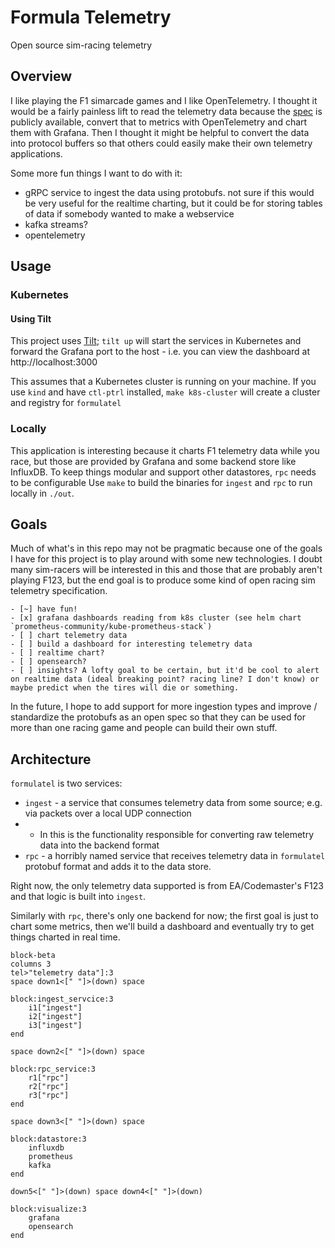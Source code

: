 # Formula Telemetry

Open source sim-racing telemetry

## Overview
I like playing the F1 simarcade games and I like OpenTelemetry. I thought it would be a fairly painless lift to read the telemetry data because the [spec](https://answers.ea.com/t5/General-Discussion/F1-23-UDP-Specification/m-p/12633159?attachment-id=704910) is publicly available, convert that to metrics with OpenTelemetry and chart them with Grafana. Then I thought it might be helpful to convert the data into protocol buffers so that others could easily make their own telemetry applications.

Some more fun things I want to do with it:
- gRPC service to ingest the data using protobufs. not sure if this would be very useful for the realtime charting, but it could be for storing tables of data if somebody wanted to make a webservice
- kafka streams?
- opentelemetry

## Usage

### Kubernetes

#### Using Tilt

This project uses [Tilt](https://tilt.dev); `tilt up` will start the services in Kubernetes and forward the Grafana port to the host - i.e. you can view the dashboard at http://localhost:3000 

This assumes that a Kubernetes cluster is running on your machine. If you use `kind` and have `ctl-ptrl` installed, `make k8s-cluster` will create a cluster and registry for `formulatel`

### Locally

This application is interesting because it charts F1 telemetry data while you race, but those are provided by Grafana and some backend store like InfluxDB. To keep things modular and support other datastores, 
`rpc` needs to be configurable
Use `make` to build the binaries for `ingest` and `rpc` to run locally in `./out`.

## Goals

Much of what's in this repo may not be pragmatic because one of the goals I have for this project is to play around with some new technologies. I doubt many sim-racers will be interested in this and those that are probably aren't playing F123, but the end goal is to produce some kind of open racing sim telemetry specification.

```[tasklist]
- [~] have fun!
- [x] grafana dashboards reading from k8s cluster (see helm chart `prometheus-community/kube-prometheus-stack`)
- [ ] chart telemetry data
- [ ] build a dashboard for interesting telemetry data
- [ ] realtime chart?
- [ ] opensearch?
- [ ] insights? A lofty goal to be certain, but it'd be cool to alert on realtime data (ideal breaking point? racing line? I don't know) or maybe predict when the tires will die or something.
```

In the future, I hope to add support for more ingestion types and improve / standardize the protobufs as an open spec so that they can be used for more than one racing game and people can build their own stuff.

## Architecture

`formulatel` is two services:
- `ingest` - a service that consumes telemetry data from some source; e.g. via packets over a local UDP connection
- - In this is the functionality responsible for converting raw telemetry data into the backend format
- `rpc` - a horribly named service that receives telemetry data in `formulatel` protobuf format and adds it to the data store.

Right now, the only telemetry data supported is from EA/Codemaster's F123 and that logic is built into `ingest`.

Similarly with `rpc`, there's only one backend for now; the first goal is just to chart some metrics, then we'll build a dashboard and eventually try to get things charted in real time.

```mermaid
block-beta
columns 3
tel>"telemetry data"]:3
space down1<[" "]>(down) space

block:ingest_servcice:3
    i1["ingest"]
    i2["ingest"]
    i3["ingest"]
end

space down2<[" "]>(down) space

block:rpc_service:3
    r1["rpc"]
    r2["rpc"]
    r3["rpc"]
end

space down3<[" "]>(down) space

block:datastore:3
    influxdb
    prometheus
    kafka
end

down5<[" "]>(down) space down4<[" "]>(down)

block:visualize:3
    grafana
    opensearch
end
```